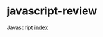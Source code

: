 # javascript-review
Javascript
<a href=' https://htmlpreview.github.io/?https://github.com/aliaburas80/javascript-review/blob/main/index.html'> index</a>
